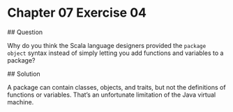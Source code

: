 # Chapter 07 Exercise 04

## Question

Why do you think the Scala language designers provided the `package object` syntax instead of simply letting you add functions and variables to a package?

## Solution

A package can contain classes, objects, and traits, but not the definitions of functions or variables. That’s an unfortunate limitation of the Java virtual machine.
